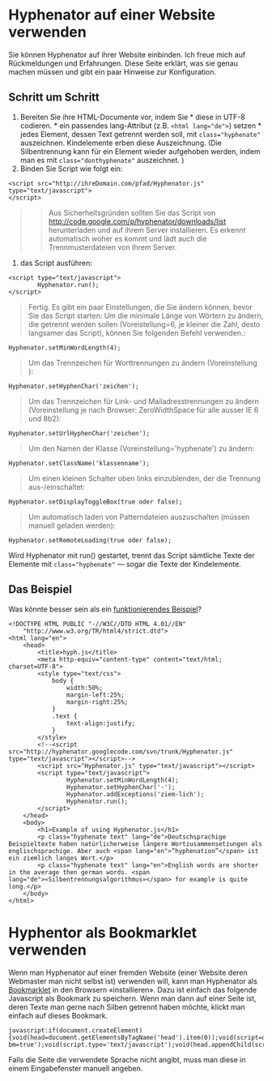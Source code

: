# Hyphenator auf einer Website verwenden #
Sie können Hyphenator auf ihrer Website einbinden. Ich freue mich auf Rückmeldungen und Erfahrungen.
Diese Seite erklärt, was sie genau machen müssen und gibt ein paar Hinweise zur Konfiguration.

## Schritt um Schritt ##
  1. Bereiten Sie ihre HTML-Documente vor, indem Sie
    * diese in UTF-8 codieren.
    * ein passendes lang-Attribut (z.B. `<html lang="de">`) setzen
    * jedes Element, dessen Text getrennt werden soll, mit `class="hyphenate"` auszeichnen. Kindelemente erben diese Auszeichnung. (Die Silbentrennung kann für ein Element wieder aufgehoben werden, indem man es mit `class="donthyphenate"` auszeichnet. )
  1. Binden Sie Script wie folgt ein:
```
<script src="http://ihreDomain.com/pfad/Hyphenator.js" type="text/javascript">
</script>
```
> > Aus Sicherheitsgründen sollten Sie das Script von http://code.google.com/p/hyphenator/downloads/list herunterladen und auf ihrem Server installieren. Es erkennt automatisch woher es kommt und lädt auch die Trennmusterdateien von Ihrem Server.
  1. das Script ausführen:
```
<script type="text/javascript">
	    Hyphenator.run();
</script>
```

> Fertig.
> Es gibt ein paar Einstellungen, die Sie ändern können, bevor Sie das Script starten:
> Um die minimale Länge von Wörtern zu ändern, die getrennt werden sollen (Voreistellung=6, je kleiner die Zahl, desto langsamer das Script), können Sie folgenden Befehl verwenden.:
```
Hyphenator.setMinWordLength(4);
```
> Um das Trennzeichen für Worttrennungen zu ändern (Voreinstellung &shy;):
```
Hyphenator.setHyphenChar('zeichen');
```
> Um das Trennzeichen für Link- und Mailadresstrennungen zu ändern (Voreinstellung je nach Browser: ZeroWidthSpace für alle ausser IE 6 und 8b2):
```
Hyphenator.setUrlHyphenChar('zeichen');
```

> Um den Namen der Klasse (Voreinstellung='hyphenate') zu ändern:
```
Hyphenator.setClassName('klassenname');
```
> Um einen kleinen Schalter oben links einzublenden, der die Trennung aus-/einschaltet:
```
Hyphenator.setDisplayToggleBox(true oder false);
```
> Um automatisch laden von Patterndateien auszuschalten (müssen manuell geladen werden):
```
Hyphenator.setRemoteLoading(true oder false);
```

Wird Hyphenator mit run() gestartet, trennt das Script sämtliche Texte der Elemente mit `class="hyphenate"` — sogar die Texte der Kindelemente.

## Das Beispiel ##
Was könnte besser sein als ein  [funktionierendes Beispiel](http://hyphenator.googlecode.com/svn/trunk/WorkingExample.html)?
```
<!DOCTYPE HTML PUBLIC "-//W3C//DTD HTML 4.01//EN"
    "http://www.w3.org/TR/html4/strict.dtd">
<html lang="en">
    <head>
        <title>hyph.js</title>
        <meta http-equiv="content-type" content="text/html; charset=UTF-8">
        <style type="text/css">
            body {
                width:50%;
                margin-left:25%;
                margin-right:25%;
            }
            .text {
                text-align:justify;
            }
        </style>
        <!--<script src="http://hyphenator.googlecode.com/svn/trunk/Hyphenator.js" type="text/javascript"></script>-->
        <script src="Hyphenator.js" type="text/javascript"></script>
        <script type="text/javascript">
                Hyphenator.setMinWordLength(4);
                Hyphenator.setHyphenChar('·');
                Hyphenator.addExceptions('ziem-lich');
                Hyphenator.run();
        </script>
    </head>
    <body>
        <h1>Example of using Hyphenator.js</h1>
        <p class="hyphenate text" lang="de">Deutschsprachige Beispieltexte haben natürlicherweise längere Wortzusammensetzungen als englischsprachige. Aber auch <span lang="en">“hyphenation”</span> ist ein ziemlich langes Wort.</p>
        <p class="hyphenate text" lang="en">English words are shorter in the average then german words. <span lang="de">«Silbentrennungsalgorithmus»</span> for example is quite long.</p>
    </body>
</html>
```

# Hyphentor als Bookmarklet verwenden #
Wenn man Hyphenator auf einer fremden Website (einer Website deren Webmaster man nicht selbst ist) verwenden will, kann man Hyphenator als [Bookmarklet](http://de.wikipedia.org/wiki/Bookmarklet) in den Browsern «installieren». Dazu ist einfach das folgende Javascript als Bookmark zu speichern. Wenn man dann auf einer Seite ist, deren Texte man gerne nach Silben getrennt haben möchte, klickt man einfach auf dieses Bookmark.

```
javascript:if(document.createElement){void(head=document.getElementsByTagName('head').item(0));void(script=document.createElement('script'));void(script.src='http://hyphenator.googlecode.com/svn/trunk/Hyphenator.js?bm=true');void(script.type='text/javascript');void(head.appendChild(script));}
```

Falls die Seite die verwendete Sprache nicht angibt, muss man diese in einem Eingabefenster manuell angeben.